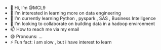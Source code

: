 - 👋 Hi, I’m @MCL9
- 👀 I’m interested in learning more on data engineering
- 🌱 I’m currently learning Python , pyspark , SAS , Business Intelligence
- 💞️ I’m looking to collaborate on building data in a hadoop environment
- 📫 How to reach me via my email 
- 😄 Pronouns: ...
- ⚡ Fun fact: i am slow , but i have interest to learn

<!---
MCL9/MCL9 is a ✨ special ✨ repository because its `README.md` (this file) appears on your GitHub profile.
You can click the Preview link to take a look at your changes.
--->
